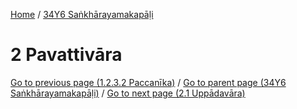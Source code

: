 
[Home](/) / [34Y6 Saṅkhārayamakapāḷi](../34Y6.md)

# 2 Pavattivāra


[Go to previous page (1.2.3.2 Paccanīka)](1/1.2/1.2.3/1.2.3.2.md) / [Go to parent page (34Y6 Saṅkhārayamakapāḷi)](0.md) / [Go to next page (2.1 Uppādavāra)](2/2.1.md)


